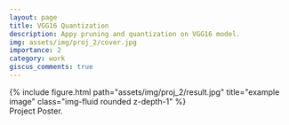 ```yaml
---
layout: page
title: VGG16 Quantization
description: Appy pruning and quantization on VGG16 model.
img: assets/img/proj_2/cover.jpg
importance: 2
category: work
giscus_comments: true
---
```

<div class="row">
    <div class="col-sm mt-3 mt-md-0">
        {% include figure.html path="assets/img/proj_2/result.jpg" title="example image" class="img-fluid rounded z-depth-1" %}
    </div>
</div>
<div class="caption">
    Project Poster.
</div>
